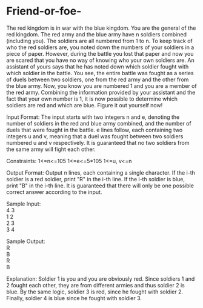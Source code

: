 # Friend-or-foe-

The red kingdom is in war with the blue kingdom. You are the general of the red kingdom. The red army and the blue army have n soldiers combined (including you). The soldiers are all numbered from 1 to n. To keep track of who the red soldiers are, you noted down the numbers of your soldiers in a piece of paper. However, during the battle you lost that paper and now you are scared that you have no way of knowing who your own soldiers are. An assistant of yours says that he has noted down which soldier fought with which soldier in the battle. You see, the entire battle was fought as a series of duels between two soldiers, one from the red army and the other from the blue army.
Now, you know you are numbered 1 and you are a member of the red army. Combining the information provided by your assistant and the fact that your own number is 1, it is now possible to determine which soldiers are red and which are blue. Figure it out yourself now!


Input Format:
The input starts with two integers n and e, denoting the number of soldiers in the red and blue army combined, and the number of duels that were fought in the battle. e lines follow, each containing two integers u and v, meaning that a duel was fought between two soldiers numbered u and v respectively. It is guaranteed that no two soldiers from the same army will fight each other.


Constraints:
1<=n<=105
1<=e<=5*105
1<=u, v<=n

Output Format:
Output n lines, each containing a single character. If the i-th soldier is a red soldier, print "R" in the i-th line. If the i-th soldier is blue, print "B" in the i-th line. It is guaranteed that there will only be one possible correct answer according to the input.

Sample Input:  
4 3  
1 2  
2 3  
3 4  

Sample Output:  
R  
B  
R  
B  
  
Explanation:
Soldier 1 is you and you are obviously red. Since soldiers 1 and 2 fought each other, they are from different armies and thus soldier 2 is blue. By the same logic, soldier 3 is red, since he fought with soldier 2. Finally, soldier 4 is blue since he fought with soldier 3.

